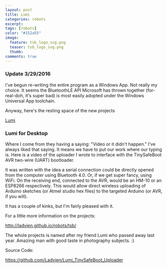```yaml
---
layout: post
title: Lumi
categories: robots
excerpt:
tags: [robots]
color: "#152a55"
image:
  feature: tsb_logo_svg.png
  teaser: tsb_logo_svg.png
  thumb:
comments: true
---
```

### Update 3/29/2016

I've begun re-writing the entire program as a Windows App.  Not really my choice.  It seems the BluetoothLE API Microsoft has thrown together (for-real-doh, it's super bad) is most easily adopted under the Windows Universal App toolchain.

Anyway, here's the resting space of the new projects

[Lumi](https://github.com/Ladvien/Lumi_Windows_App)

### Lumi for Desktop
Where I come from they having a saying: "Video or it didn't happen."  I've always liked that saying.  It means we have to put our work where our typing is.   Here is a video of the uploader I wrote to interface with the TinySafeBoot AVR two-wire (UART) bootloader.  


It was written with the idea a serial connection could be directly opened from the computer using Bluetooth 4.0.  Or, if we get super fancy, using WiFi.  On the receiving end, connected to the AVR, would be an HM-10 or an ESP8266 respectively.  This would allow direct wireless uploading of Arduino sketches (or Atmel studio hex files) to the targeted Arduino (or AVR, if you will).

It has a couple of kinks, but I'm fairly pleased with it.  

For a little more information on the projects:

http://ladvien.github.io/robots/tsb/

The whole projects is named after my friend Lumi who passed away last year.  Amazing man with good taste in photography subjects. :)

Source Code:

https://github.com/Ladvien/Lumi_TinySafeBoot_Uploader
